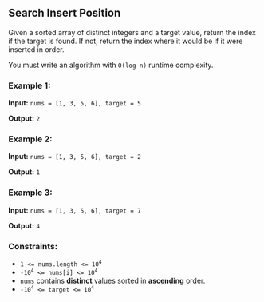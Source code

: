 <h2>Search Insert Position</h2>


<p>Given a sorted array of distinct integers and a target value, return the index if the target is found. If not, return the index where it would be if it were inserted in order.</p>

<p>You must write an algorithm with <code>O(log n)</code> runtime complexity.</p>


<h3>Example 1:</h3>
<p><b>Input:</b> <code>nums = [1, 3, 5, 6], target = 5</code></p>
<p><b>Output:</b> <code>2</code></p>

<h3>Example 2:</h3>
<p><b>Input:</b> <code>nums = [1, 3, 5, 6], target = 2</code></p>
<p><b>Output:</b> <code>1</code></p>

<h3>Example 3:</h3>
<p><b>Input:</b> <code>nums = [1, 3, 5, 6], target = 7</code></p>
<p><b>Output:</b> <code>4</code></p>


<h3>Constraints:</h3>
<ul>
    <li><code>1 <= nums.length <= 10<sup>4</sup></code></li>
    <li><code>-10<sup>4</sup> <= nums[i] <= 10<sup>4</sup></code></li>
    <li><code>nums</code> contains <b>distinct</b> values sorted in <b>ascending</b> order.</li>
    <li><code>-10<sup>4</sup> <= target <= 10<sup>4</sup></code></li>
</ul>